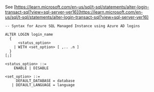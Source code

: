 See [https://learn.microsoft.com/en-us/sql/t-sql/statements/alter-login-transact-sql?view=sql-server-ver16](https://learn.microsoft.com/en-us/sql/t-sql/statements/alter-login-transact-sql?view=sql-server-ver16)
```
-- Syntax for Azure SQL Managed Instance using Azure AD logins

ALTER LOGIN login_name
  {
      <status_option>
    | WITH <set_option> [ ,.. .n ]
  }
[;]

<status_option> ::=
    ENABLE | DISABLE

<set_option> ::=
     DEFAULT_DATABASE = database
   | DEFAULT_LANGUAGE = language
```
